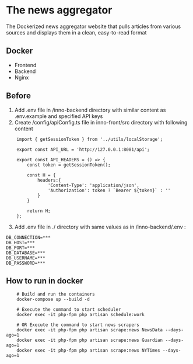 # The news aggregator

The Dockerized news aggregator website that pulls articles from various sources and displays them in a clean, easy-to-read format

## Docker

- Frontend 
- Backend
- Nginx

## Before 

1. Add .env file in /inno-backend directory with similar content as .env.example and specified API keys
2. Create /config/apiConfig.ts file in inno-front/src directory with following content

```
    import { getSessionToken } from '../utils/localStorage';

    export const API_URL = 'http://127.0.0.1:8081/api';

    export const API_HEADERS = () => {
        const token = getSessionToken();

        const H = {
            headers:{
                'Content-Type': 'application/json',
                'Authorization': token ? `Bearer ${token}` : ''
            }
        }

        return H;
    };
```

3. Add .env file in ./ directory with same values as in /inno-backend/.env :  

```
DB_CONNECTION=***
DB_HOST=***
DB_PORT=***
DB_DATABASE=***
DB_USERNAME=***
DB_PASSWORD=***
```


## How to run in docker

```
    # Build and run the containers
    docker-compose up --build -d

    # Execute the command to start scheduler
    docker exec -it php-fpm php artisan schedule:work

    # OR Execute the command to start news scrapers
    docker exec -it php-fpm php artisan scrape:news NewsData --days-ago=1
    docker exec -it php-fpm php artisan scrape:news Guardian --days-ago=1
    docker exec -it php-fpm php artisan scrape:news NYTimes --days-ago=1

```

